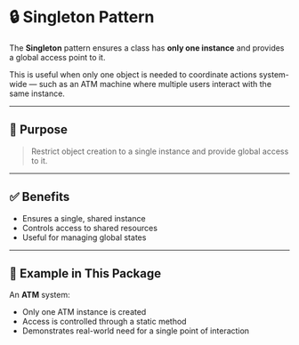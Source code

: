 # 🔒 Singleton Pattern

The **Singleton** pattern ensures a class has **only one instance** and provides a global access point to it.

This is useful when only one object is needed to coordinate actions system-wide — such as an ATM machine where multiple users interact with the same instance.

---

## 🎯 Purpose

> Restrict object creation to a single instance and provide global access to it.

---

## ✅ Benefits

- Ensures a single, shared instance
- Controls access to shared resources
- Useful for managing global states

---

## 📌 Example in This Package

An **ATM** system:
- Only one ATM instance is created
- Access is controlled through a static method
- Demonstrates real-world need for a single point of interaction
